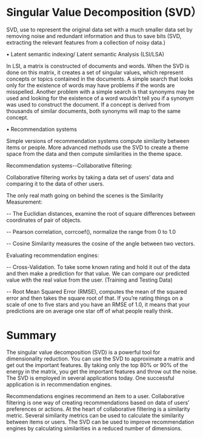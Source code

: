 # Singular Value Decomposition (SVD）
SVD, use to represent the original data set with a much smaller data set by removing noise and redundant information and thus to save bits (SVD, extracting the relevant features from a collection of noisy data.)

• Latent semantic indexing/ Latent semantic Analysis (LSI/LSA)

In LSI, a matrix is constructed of documents and words. When the SVD is done on this matrix, it creates a set of singular values, which represent concepts or topics contained in the documents. A simple search that looks only for the existence of words may have problems if the words are misspelled. Another problem with a simple search is that synonyms may be used and looking for the existence of a word wouldn’t tell you if a synonym was used to construct the document. If a concept is derived from thousands of similar documents, both synonyms will map to the same concept.

• Recommendation systems

Simple versions of recommendation systems compute similarity between items or people. More advanced methods use the SVD to create a theme space from the data and then compute similarities in the theme space.


Recommendation systems--Collaborative filtering:

Collaborative filtering works by taking a data set of users’ data and comparing it to the data of other users.

The only real math going on behind the scenes is the Similarity Measurement:

-- The Euclidian distances, examine the root of square differences between coordinates of pair of objects.

-- Pearson correlation, corrcoef(), normalize the range from 0 to 1.0 

-- Cosine Similarity measures the cosine of the angle between two vectors. 

Evaluating recommendation engines:

-- Cross-Validation. To take some known rating and hold it out of the data and then make a prediction for that value. We can compare our predicted value with the real value from the user. (Training and Testing Data)

-- Root Mean Squared Error (RMSE), computes the mean of the squared error and then takes the square root of that. If you’re rating things on a scale of one to five stars and you have an RMSE of 1.0, it means that your predictions are on average one star off of what people really think.

# Summary 

The singular value decomposition (SVD) is a powerful tool for dimensionality reduction. You can use the SVD to approximate a matrix and get out the important features. By taking only the top 80% or 90% of the energy in the matrix, you get the important features and throw out the noise. The SVD is employed in several applications today. One successful application is in recommendation engines. 

Recommendations engines recommend an item to a user. Collaborative filtering is one way of creating recommendations based on data of users’ preferences or actions. At the heart of collaborative filtering is a similarity metric. Several similarity metrics can be used to calculate the similarity between items or users. The SVD can be used to improve recommendation engines by calculating similarities in a reduced number of dimensions. 


